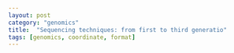 ```yaml
---
layout: post
category: "genomics"
title:  "Sequencing techniques: from first to third generatio"
tags: [genomics, coordinate, format]
---
```




